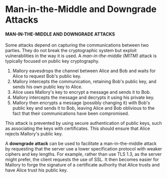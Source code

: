 # Man-in-the-Middle and Downgrade Attacks

#### MAN-IN-THE-MIDDLE AND DOWNGRADE ATTACKS

Some attacks depend on capturing the communications between two parties. They do not break the cryptographic system but exploit vulnerabilities in the way it is used. A _man-in-the-middle (MITM)_ attack is typically focused on public key cryptography.

1.  Mallory eavesdrops the channel between Alice and Bob and waits for Alice to request Bob's public key.
2.  Mallory intercepts the communication, retaining Bob's public key, and sends his own public key to Alice.
3.  Alice uses Mallory's key to encrypt a message and sends it to Bob.
4.  Mallory intercepts the message and decrypts it using his private key.
5.  Mallory then encrypts a message (possibly changing it) with Bob's public key and sends it to Bob, leaving Alice and Bob oblivious to the fact that their communications have been compromised.

This attack is prevented by using secure authentication of public keys, such as associating the keys with certificates. This should ensure that Alice rejects Mallory's public key.

A **downgrade attack** can be used to facilitate a man-in-the-middle attack by requesting that the server use a lower specification protocol with weaker ciphers and key lengths. For example, rather than use TLS 1.3, as the server might prefer, the client requests the use of SSL. It then becomes easier for Mallory to forge the signature of a certificate authority that Alice trusts and have Alice trust his public key.